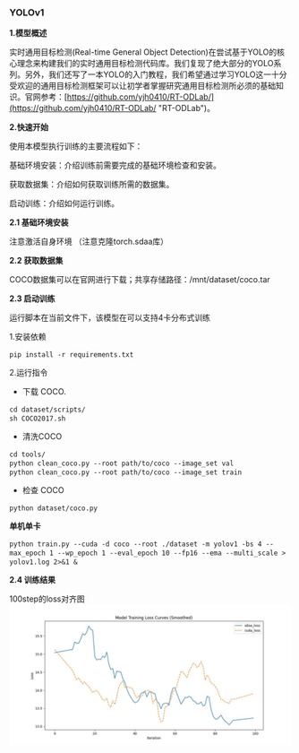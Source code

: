 ###  YOLOv1

**1.模型概述** 

实时通用目标检测(Real-time General Object Detection)在尝试基于YOLO的核心理念来构建我们的实时通用目标检测代码库。我们复现了绝大部分的YOLO系列。另外，我们还写了一本YOLO的入门教程，我们希望通过学习YOLO这一十分受欢迎的通用目标检测框架可以让初学者掌握研究通用目标检测所必须的基础知识。官网参考：[https://github.com/yjh0410/RT-ODLab/](https://github.com/yjh0410/RT-ODLab/ "RT-ODLab")。

**2.快速开始**

使用本模型执行训练的主要流程如下：

基础环境安装：介绍训练前需要完成的基础环境检查和安装。

获取数据集：介绍如何获取训练所需的数据集。

启动训练：介绍如何运行训练。

**2.1 基础环境安装**

注意激活自身环境
（注意克隆torch.sdaa库）

**2.2 获取数据集**

COCO数据集可以在官网进行下载；共享存储路径：/mnt/dataset/coco.tar 


**2.3 启动训练**

运行脚本在当前文件下，该模型在可以支持4卡分布式训练

1.安装依赖

    pip install -r requirements.txt

2.运行指令

- 下载 COCO.
```Shell
cd dataset/scripts/
sh COCO2017.sh
```

- 清洗COCO
```Shell
cd tools/
python clean_coco.py --root path/to/coco --image_set val
python clean_coco.py --root path/to/coco --image_set train
```

- 检查 COCO
```Shell
python dataset/coco.py
```

**单机单卡**

    python train.py --cuda -d coco --root ./dataset -m yolov1 -bs 4 --max_epoch 1 --wp_epoch 1 --eval_epoch 10 --fp16 --ema --multi_scale > yolov1.log 2>&1 &

**2.4 训练结果**

100step的loss对齐图
![loss对齐图](scripts/loss.jpg "loss对齐图")
